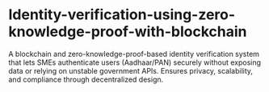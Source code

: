 # Identity-verification-using-zero-knowledge-proof-with-blockchain
A blockchain and zero-knowledge-proof-based identity verification system that lets SMEs authenticate users (Aadhaar/PAN) securely without exposing data or relying on unstable government APIs. Ensures privacy, scalability, and compliance through decentralized design.
